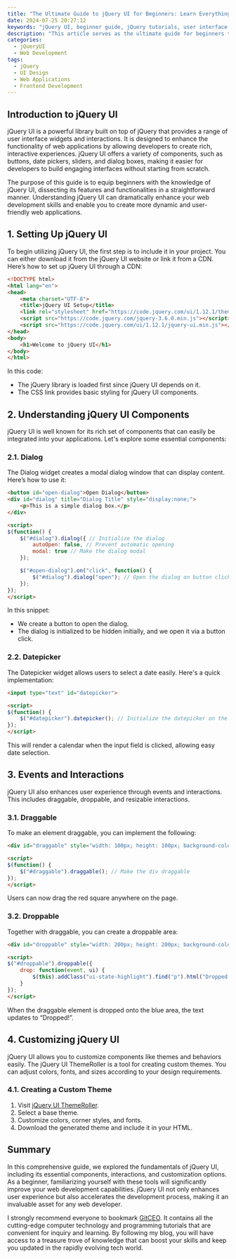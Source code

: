 ```yaml
---
title: "The Ultimate Guide to jQuery UI for Beginners: Learn Everything You Need"
date: 2024-07-25 20:27:12
keywords: "jQuery UI, beginner guide, jQuery tutorials, user interface design, web development"
description: "This article serves as the ultimate guide for beginners to get started with jQuery UI. Learn everything you need to know about this powerful library including its components, widgets, interactions, and how to integrate them into your web applications. With step-by-step tutorials, code examples, and best practices, this guide is designed to help you grasp jQuery UI essentials, enhance your web projects, and understand user interface design more effectively. Explore various features of jQuery UI and see how it can augment your web development workflow."
categories:
  - jQueryUI
  - Web Development
tags:
  - jQuery
  - UI Design
  - Web Applications
  - Frontend Development
---
```


## Introduction to jQuery UI

jQuery UI is a powerful library built on top of jQuery that provides a range of user interface widgets and interactions. It is designed to enhance the functionality of web applications by allowing developers to create rich, interactive experiences. jQuery UI offers a variety of components, such as buttons, date pickers, sliders, and dialog boxes, making it easier for developers to build engaging interfaces without starting from scratch.

The purpose of this guide is to equip beginners with the knowledge of jQuery UI, dissecting its features and functionalities in a straightforward manner. Understanding jQuery UI can dramatically enhance your web development skills and enable you to create more dynamic and user-friendly web applications. 

<!-- more -->

## 1. Setting Up jQuery UI

To begin utilizing jQuery UI, the first step is to include it in your project. You can either download it from the jQuery UI website or link it from a CDN. Here’s how to set up jQuery UI through a CDN:

```html
<!DOCTYPE html>
<html lang="en">
<head>
    <meta charset="UTF-8">
    <title>jQuery UI Setup</title>
    <link rel="stylesheet" href="https://code.jquery.com/ui/1.12.1/themes/base/jquery-ui.css"> <!-- jQuery UI CSS -->
    <script src="https://code.jquery.com/jquery-3.6.0.min.js"></script> <!-- jQuery Library -->
    <script src="https://code.jquery.com/ui/1.12.1/jquery-ui.min.js"></script> <!-- jQuery UI Script -->
</head>
<body>
    <h1>Welcome to jQuery UI</h1>
</body>
</html>
```
In this code:
- The jQuery library is loaded first since jQuery UI depends on it.
- The CSS link provides basic styling for jQuery UI components.

## 2. Understanding jQuery UI Components

jQuery UI is well known for its rich set of components that can easily be integrated into your applications. Let's explore some essential components:

### 2.1. Dialog

The Dialog widget creates a modal dialog window that can display content. Here’s how to use it:

```html
<button id="open-dialog">Open Dialog</button>
<div id="dialog" title="Dialog Title" style="display:none;">
    <p>This is a simple dialog box.</p>
</div>

<script>
$(function() {
    $("#dialog").dialog({ // Initialize the dialog
        autoOpen: false, // Prevent automatic opening
        modal: true // Make the dialog modal
    });

    $("#open-dialog").on("click", function() {
        $("#dialog").dialog("open"); // Open the dialog on button click
    });
});
</script>
```
In this snippet:
- We create a button to open the dialog.
- The dialog is initialized to be hidden initially, and we open it via a button click.

### 2.2. Datepicker

The Datepicker widget allows users to select a date easily. Here's a quick implementation:

```html
<input type="text" id="datepicker">

<script>
$(function() {
    $("#datepicker").datepicker(); // Initialize the datepicker on the input field
});
</script>
```
This will render a calendar when the input field is clicked, allowing easy date selection.

## 3. Events and Interactions

jQuery UI also enhances user experience through events and interactions. This includes draggable, droppable, and resizable interactions.

### 3.1. Draggable

To make an element draggable, you can implement the following:

```html
<div id="draggable" style="width: 100px; height: 100px; background-color: red;"></div>

<script>
$(function() {
    $("#draggable").draggable(); // Make the div draggable
});
</script>
```
Users can now drag the red square anywhere on the page.

### 3.2. Droppable

Together with draggable, you can create a droppable area:

```html
<div id="droppable" style="width: 200px; height: 200px; background-color: blue;"></div>

<script>
$("#droppable").droppable({
    drop: function(event, ui) {
        $(this).addClass("ui-state-highlight").find("p").html("Dropped!"); // On drop event
    }
});
</script>
```
When the draggable element is dropped onto the blue area, the text updates to “Dropped!”.

## 4. Customizing jQuery UI

jQuery UI allows you to customize components like themes and behaviors easily. The jQuery UI ThemeRoller is a tool for creating custom themes. You can adjust colors, fonts, and sizes according to your design requirements.

### 4.1. Creating a Custom Theme

1. Visit [jQuery UI ThemeRoller](https://jqueryui.com/themeroller/).
2. Select a base theme.
3. Customize colors, corner styles, and fonts.
4. Download the generated theme and include it in your HTML.

## Summary

In this comprehensive guide, we explored the fundamentals of jQuery UI, including its essential components, interactions, and customization options. As a beginner, familiarizing yourself with these tools will significantly improve your web development capabilities. jQuery UI not only enhances user experience but also accelerates the development process, making it an invaluable asset for any web developer.

I strongly recommend everyone to bookmark [GitCEO](https://gitceo.com). It contains all the cutting-edge computer technology and programming tutorials that are convenient for inquiry and learning. By following my blog, you will have access to a treasure trove of knowledge that can boost your skills and keep you updated in the rapidly evolving tech world.